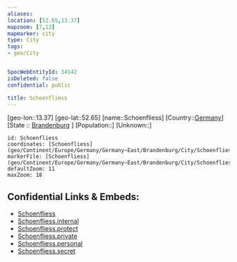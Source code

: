 ```yaml
---
aliases: 
location: [52.65,13.37]
mapzoom: [7,12] 
mapmarker: city 
type: City
tags:
- geo/City


SpocWebEntityId: 34142
isDeleted: false
confidential: public

title: Schoenfliess
---
```

[geo-lon::13.37]
[geo-lat::52.65]
[name::Schoenfliess]
[Country::[Germany](geo/Continent/Europe/Germany.md)]
[State :: [Brandenburg](geo/Continent/Europe/Germany/Germany~East/Brandenburg.md) ]
[Population::]
[Unknown::]


```leaflet
id: Schoenfliess
coordinates: [Schoenfliess](geo/Continent/Europe/Germany/Germany~East/Brandenburg/City/Schoenfliess.md)
markerFile: [Schoenfliess](geo/Continent/Europe/Germany/Germany~East/Brandenburg/City/Schoenfliess.md)
defaultZoom: 11 
maxZoom: 18
```


## Confidential Links & Embeds: 
- [Schoenfliess](../../../../../../../../_public/geo/Continent/Europe/Germany/Germany~East/Brandenburg/City/Schoenfliess.md) 
- [Schoenfliess.internal](../../../../../../../../_internal/geo/Continent/Europe/Germany/Germany~East/Brandenburg/City/Schoenfliess.internal.md) 
- [Schoenfliess.protect](../../../../../../../../_protect/geo/Continent/Europe/Germany/Germany~East/Brandenburg/City/Schoenfliess.protect.md) 
- [Schoenfliess.private](../../../../../../../../_private/geo/Continent/Europe/Germany/Germany~East/Brandenburg/City/Schoenfliess.private.md) 
- [Schoenfliess.personal](../../../../../../../../_personal/geo/Continent/Europe/Germany/Germany~East/Brandenburg/City/Schoenfliess.personal.md) 
- [Schoenfliess.secret](../../../../../../../../_secret/geo/Continent/Europe/Germany/Germany~East/Brandenburg/City/Schoenfliess.secret.md) 
